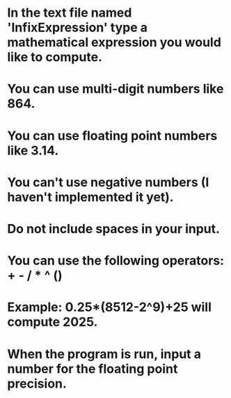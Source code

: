 # In the text file named 'InfixExpression' type a mathematical expression you would like to compute.
# You can use multi-digit numbers like 864.
# You can use floating point numbers like 3.14.
# You can't use negative numbers (I haven't implemented it yet).
# Do not include spaces in your input.
# You can use the following operators: + - / * ^ ()
# Example: 0.25*(8512-2^9)+25 will compute 2025.
#
# When the program is run, input a number for the floating point precision.
